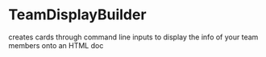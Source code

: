 # TeamDisplayBuilder
creates cards through command line inputs to display the info of your team members onto an HTML doc
